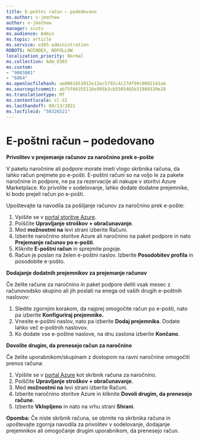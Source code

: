 ```yaml
---
title: E-poštni račun – podedovano
ms.author: v-jmathew
author: v-jmathew
manager: scotv
ms.audience: Admin
ms.topic: article
ms.service: o365-administration
ROBOTS: NOINDEX, NOFOLLOW
localization_priority: Normal
ms.collection: Adm_O365
ms.custom:
- "9003801"
- "6864"
ms.openlocfilehash: ae0061651012e12ec5792c4c27df99c0092141ab
ms.sourcegitcommit: ab75f66355116e995b3cb5505465b31989339e28
ms.translationtype: MT
ms.contentlocale: sl-SI
ms.lasthandoff: 08/13/2021
ms.locfileid: "58326521"
---
```

# <a name="e-mail-invoice---legacy"></a>E-poštni račun – podedovano

**Privolitev v prejemanje računov za naročnino prek e-pošte**

V paketu naročnine ali podpore morate imeti vlogo skrbnika računa, da lahko račun prejmete po e-pošti. E-poštni računi so na voljo le za pakete naročnine in podpore, ne pa za rezervacije ali nakupe v storitvi Azure Marketplace. Ko privolite v sodelovanje, lahko dodate dodatne prejemnike, ki bodo prejeli račun po e-pošti.

Upoštevajte ta navodila za pošiljanje računov za naročnino prek e-pošte:

1. Vpišite se v [portal storitve Azure](https://portal.azure.com/).
2. Poiščite **Upravljanje stroškov + obračunavanje**.
3. Med **možnostmi na** levi strani izberite Računi.
4. Izberite naročnino storitve Azure ali naročnino na paket podpore in nato **Prejemanje računov po e-pošti**.
5. Kliknite **E-poštni račun** in sprejmite pogoje.
6. Račun je poslan na želen e-poštni naslov. Izberite **Posodobitev profila** in posodobite e-pošto.

**Dodajanje dodatnih prejemnikov za prejemanje računov**

Če želite račune za naročnino in paket podpore deliti vsak mesec z računovodsko skupino ali jih poslati na enega od vaših drugih e-poštnih naslovov:

1. Sledite zgornjim korakom, da najprej omogočite račun po e-pošti, nato pa izberite **Konfiguriraj prejemnike.**
2. Vnesite e-poštni naslov, nato pa izberite **Dodaj prejemnika**. Dodate lahko več e-poštnih naslovov.
3. Ko dodate vse e-poštne naslove, na dnu zaslona izberite **Končano**.

**Dovolite drugim, da prenesejo račun za naročnino**

Če želite uporabnikom/skupinam z dostopom na ravni naročnine omogočiti prenos računa:

1. Vpišite se v [portal Azure](https://portal.azure.com/) kot skrbnik računa za naročnino.
2. Poiščite **Upravljanje stroškov + obračunavanje**.
3. Med **možnostmi na** levi strani izberite Računi.
4. Izberite naročnino storitve Azure in kliknite **Dovoli drugim, da prenesejo račune**.
5. Izberite **Vklopljeno** in nato na vrhu strani **Shrani**.

**Opomba:** Če niste skrbnik računa, se obrnite na skrbnika računa in upoštevajte zgornja navodila za privolitev v sodelovanje, dodajanje prejemnikov ali omogočanje drugim uporabnikom, da prenesejo račun.
